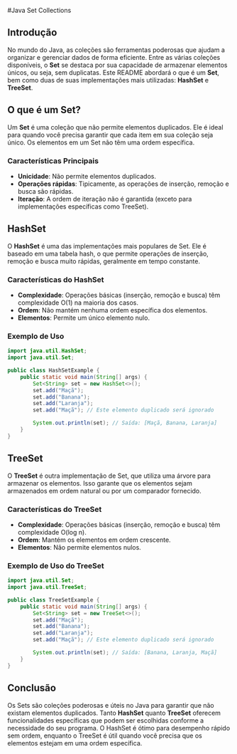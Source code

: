 #Java Set Collections

## Introdução

No mundo do Java, as coleções são ferramentas poderosas que ajudam a organizar e gerenciar dados de forma eficiente. Entre as várias coleções disponíveis, o **Set** se destaca por sua capacidade de armazenar elementos únicos, ou seja, sem duplicatas. Este README abordará o que é um **Set**, bem como duas de suas implementações mais utilizadas: **HashSet** e **TreeSet**.

## O que é um Set?

Um **Set** é uma coleção que não permite elementos duplicados. Ele é ideal para quando você precisa garantir que cada item em sua coleção seja único. Os elementos em um Set não têm uma ordem específica.

### Características Principais

- **Unicidade**: Não permite elementos duplicados.
- **Operações rápidas**: Tipicamente, as operações de inserção, remoção e busca são rápidas.
- **Iteração**: A ordem de iteração não é garantida (exceto para implementações específicas como TreeSet).

## HashSet

O **HashSet** é uma das implementações mais populares de Set. Ele é baseado em uma tabela hash, o que permite operações de inserção, remoção e busca muito rápidas, geralmente em tempo constante.

### Características do HashSet

- **Complexidade**: Operações básicas (inserção, remoção e busca) têm complexidade O(1) na maioria dos casos.
- **Ordem**: Não mantém nenhuma ordem específica dos elementos.
- **Elementos**: Permite um único elemento nulo.

### Exemplo de Uso

```java
import java.util.HashSet;
import java.util.Set;

public class HashSetExample {
    public static void main(String[] args) {
        Set<String> set = new HashSet<>();
        set.add("Maçã");
        set.add("Banana");
        set.add("Laranja");
        set.add("Maçã"); // Este elemento duplicado será ignorado

        System.out.println(set); // Saída: [Maçã, Banana, Laranja]
    }
}
```

## TreeSet

O **TreeSet** é outra implementação de Set, que utiliza uma árvore para armazenar os elementos. Isso garante que os elementos sejam armazenados em ordem natural ou por um comparador fornecido.

### Características do TreeSet

- **Complexidade**: Operações básicas (inserção, remoção e busca) têm complexidade O(log n).
- **Ordem**: Mantém os elementos em ordem crescente.
- **Elementos**: Não permite elementos nulos.

### Exemplo de Uso do TreeSet

```java
import java.util.Set;
import java.util.TreeSet;

public class TreeSetExample {
    public static void main(String[] args) {
        Set<String> set = new TreeSet<>();
        set.add("Maçã");
        set.add("Banana");
        set.add("Laranja");
        set.add("Maçã"); // Este elemento duplicado será ignorado

        System.out.println(set); // Saída: [Banana, Laranja, Maçã]
    }
}
```

## Conclusão

Os Sets são coleções poderosas e úteis no Java para garantir que não existam elementos duplicados. Tanto **HashSet** quanto **TreeSet** oferecem funcionalidades específicas que podem ser escolhidas conforme a necessidade do seu programa. O HashSet é ótimo para desempenho rápido sem ordem, enquanto o TreeSet é útil quando você precisa que os elementos estejam em uma ordem específica.
